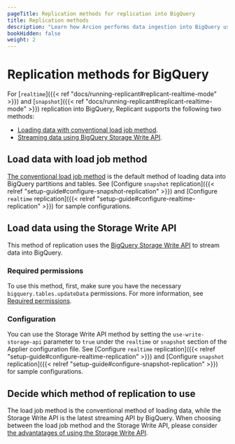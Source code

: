 ```yaml
---
pageTitle: Replication methods for replication into BigQuery
title: Replication methods
description: "Learn how Arcion performs data ingestion into BigQuery using BigQuery Storage Write API and conventional load job method."
bookHidden: false
weight: 2
---
```


# Replication methods for BigQuery

For [`realtime`]({{< ref "docs/running-replicant#replicant-realtime-mode" >}}) and [`snapshot`]({{< ref "docs/running-replicant#replicant-realtime-mode" >}}) replication into BigQuery, Replicant supports the following two methods:

- [Loading data with conventional load job method](#load-data-with-load-job-method).
- [Streaming data using BigQuery Storage Write API](#load-data-using-the-storage-write-api).

## Load data with load job method
[The conventional load job method](https://cloud.google.com/bigquery/docs/loading-data-cloud-storage-csv) is the default method of loading data into BigQuery partitions and tables. See [Configure `snapshot` replication]({{< relref "setup-guide#configure-snapshot-replication" >}}) and [Configure `realtime` replication]({{< relref "setup-guide#configure-realtime-replication" >}}) for sample configurations.

## Load data using the Storage Write API
This method of replication uses the [BigQuery Storage Write API](https://cloud.google.com/bigquery/docs/write-api-streaming) to stream data into BigQuery. 

### Required permissions
To use this method, first, make sure you have the necessary `bigquery.tables.updateData` permissions. For more information, see [Required permissions](https://cloud.google.com/bigquery/docs/write-api#required_permissions).

### Configuration
You can use the Storage Write API method by setting the `use-write-storage-api` parameter to `true` under the `realtime` or `snapshot` section of the Applier configuration file. See [Configure `realtime` replication]({{< relref "setup-guide#configure-realtime-replication" >}}) and [Configure `snapshot` replication]({{< relref "setup-guide#configure-snapshot-replication" >}}) for sample configurations.

## Decide which method of replication to use
The load job method is the conventional method of loading data, while the Storage Write API is the latest streaming API by BigQuery. When choosing between the load job method and the Storage Write API, please consider [the advantatages of using the Storage Write API](https://cloud.google.com/bigquery/docs/write-api#advantages).